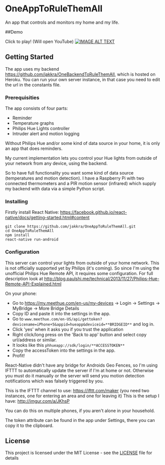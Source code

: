 # OneAppToRuleThemAll

An app that controls and monitors my home and my life.

##Demo

Click to play! (Will open YouTube)
[![IMAGE ALT TEXT](http://img.youtube.com/vi/O_si4gOGGao/0.jpg)](http://www.youtube.com/watch?v=O_si4gOGGao "Video Title")

## Getting Started

The app uses my backend https://github.com/jakkra/OneBackendToRuleThemAll, which is hosted on Heroku. You can run your own server instance, in that case you need to edit the url in the constants file.

### Prerequisities

The app consists of four parts:
- Reminder
- Temperature graphs
- Philips Hue Lights controller
- Intruder alert and motion logging

Without Philips Hue and/or some kind of data source in your home, it is only an app that does reminders.

My current implementation lets you control your Hue lights from outside of your network from any device, using the backend.

So to have full functionality you want some kind of data source (temperatures and motion detection). I have a Raspberry Pi with two connected thermometers and a PIR motion sensor (infrared) which supply my backend with data via a simple Python script.

### Installing

Firstly install React Native: https://facebook.github.io/react-native/docs/getting-started.html#content

```
git clone https://github.com/jakkra/OneAppToRuleThemAll.git
cd OneAppToRuleThemAll
npm install
react-native run-android
```

### Configuration

This server can control your lights from outside of your home network. This is not officially supported yet by Philips (it's coming).
So since I'm using the unofficial Philips Hue Remote API, it requires some configuration.
For full description look at http://blog.paulshi.me/technical/2013/11/27/Philips-Hue-Remote-API-Explained.html

On your phone:
- Go to https://my.meethue.com/en-us/my-devices -> Login -> Settings -> MyBridge -> More Bridge Details
- Copy ID and paste it into the settings in the app.
- Go to ```www.meethue.com/en-US/api/gettoken?devicename=iPhone+5&appid=hueapp&deviceid=**BRIDGEID**``` and log in.
- Click 'yes' when it asks you if you trust the application
- Right click/long press on the 'Back to app' button and select copy url/address or similar.
- It looks like this ```phhueapp://sdk/login/**ACCESSTOKEN**```
- Copy the accessToken into the settings in the app.
- Profit!

React-Native didn't have any bridge for Androids Geo Fences, so I'm using IFTTT to automatically update the server if I'm at home or not.
Otherwise you must do it manually or the server will send you motion detection notifications which was falsely triggered by you.

This is the IFTTT channel to use: https://ifttt.com/maker (you need two instances, one for entering an area and one for leaving it)
This is the setup I have: http://imgur.com/a/JKhsP

You can do this on multiple phones, if you aren't alone in your household.

The token attribute can be found in the app under Settings, there you can copy it to the clipboard.


## License

This project is licensed under the MIT License - see the [LICENSE](LICENSE) file for details
